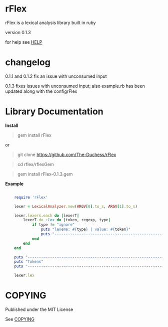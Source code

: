 # rFlex

rFlex is a lexical analysis library built in ruby

version 0.1.3

for help see [HELP](https://github.com/The-Duchess/rFlex/blob/master/HELP.md)

# changelog

0.1.1 and 0.1.2 fix an issue with unconsumed input

0.1.3 fixes issues with unconsumed input; also example.rb has been updated along with the configrFlex

# Library Documentation

**Install**

> gem install rFlex

or

> git clone https://github.com/The-Duchess/rFlex

> cd rflex/rflexGem

> gem install rFlex-0.1.3.gem


**Example**

```ruby

	require 'rFlex'

	lexer = LexicalAnalyzer.new(ARGV[0].to_s, ARGV[1].to_s)

	lexer.lexers.each do |lexerT|
		lexerT.do :lex do |token, regexp, type|
			if type != "ignore"
				puts "lexeme: #{type} | value: #{token}"
				puts "-------~-----~--~------~---~-------~----~------------~---~------------~-----"
			end
		end
	end

	puts "-------~-----~--~------~---~-------~----~------------~---~------------~-----"
	puts "Tokens"
	puts "-------~-----~--~------~---~-------~----~------------~---~------------~-----"

	lexer.lex
```


# COPYING

Published under the MIT License

See [COPYING](https://github.com/The-Duchess/rFlex/blob/master/COPYING.md)
